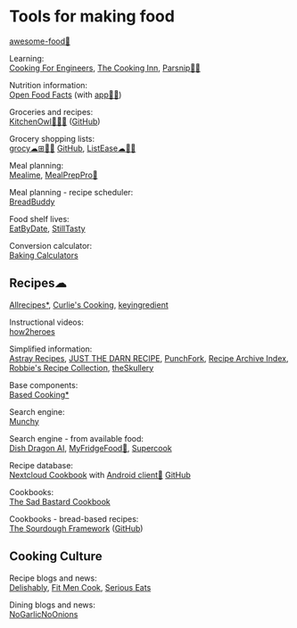 
# Tools for making food

[awesome-food💩](https://github.com/jzarca01/awesome-food)

Learning:  
[Cooking For Engineers](https://www.cookingforengineers.com/),
[The Cooking Inn](https://www.thecookinginn.com/),
[Parsnip🤖🍎](https://www.parsnip.ai/)

Nutrition information:  
[Open Food Facts](https://world.openfoodfacts.org/) (with [app🤖🍎](https://world.openfoodfacts.org/open-food-facts-mobile-app))

Groceries and recipes:  
[KitchenOwl🐧🍎🤖](https://kitchenowl.org/) ([GitHub](https://github.com/TomBursch/kitchenowl))

Grocery shopping lists:  
[grocy☁⊞🍎🤖](https://grocy.info/) [GitHub](https://github.com/grocy/grocy),
[ListEase☁🍎🤖](https://www.shoppinglistapp.com/)

Meal planning:  
[Mealime](https://www.mealime.com/),
[MealPrepPro🍎](https://www.mealpreppro.com/)

Meal planning - recipe scheduler:  
[BreadBuddy](https://github.com/maxhumber/BreadBuddy)

Food shelf lives:  
[EatByDate](https://eatbydate.com/),
[StillTasty](https://www.stilltasty.com/)

Conversion calculator:  
[Baking Calculators](https://bakingcalculators.com/)

## Recipes☁

[Allrecipes*](https://www.allrecipes.com/),
[Curlie's Cooking](https://curlie.org/en/Home/Cooking/),
[keyingredient](https://www.keyingredient.com/)

Instructional videos:  
[how2heroes](http://how2heroes.com/)

Simplified information:  
[Astray Recipes](https://www.astray.com/recipes/),
[JUST THE DARN RECIPE](https://justthedarnrecipe.com/),
[PunchFork](https://www.punchfork.com/),
[Recipe Archive Index](https://www.cs.cmu.edu/~mjw/recipes/),
[Robbie's Recipe Collection](https://recipes.robbiehaf.com/),
[theSkullery](https://theskullery.net/)

Base components:  
[Based Cooking*](https://based.cooking/)

Search engine:  
[Munchy](https://joinmunchy.com/)

Search engine - from available food:  
[Dish Dragon AI](https://www.dishdragon.ai/),
[MyFridgeFood🤖](https://myfridgefood.com/),
[Supercook](https://www.supercook.com/)

Recipe database:  
[Nextcloud Cookbook](https://apps.nextcloud.com/apps/cookbook) with [Android client🤖](https://lneugebauer.github.io/nextcloud-cookbook/) [GitHub](https://github.com/lneugebauer/nextcloud-cookbook)

Cookbooks:  
[The Sad Bastard Cookbook](https://traumbooks.itch.io/the-sad-bastard-cookbook)

Cookbooks - bread-based recipes:  
[The Sourdough Framework](https://ko-fi.com/s/7b45198768) ([GitHub](https://github.com/hendricius/the-sourdough-framework))

## Cooking Culture

Recipe blogs and news:  
[Delishably](https://delishably.com/),
[Fit Men Cook](https://fitmencook.com/),
[Serious Eats](https://www.seriouseats.com/)

Dining blogs and news:  
[NoGarlicNoOnions](https://www.nogarlicnoonions.com/)

